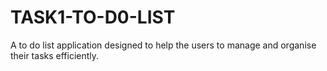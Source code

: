 # TASK1-TO-D0-LIST
A to do list application designed to help the users to manage and organise their tasks efficiently.
